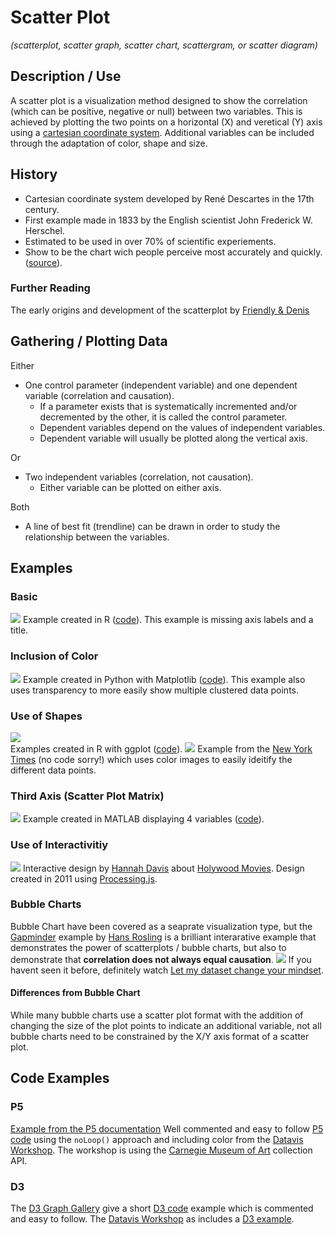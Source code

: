 # Scatter Plot
*(scatterplot, scatter graph, scatter chart, scattergram, or scatter diagram)*

## Description / Use
A scatter plot is a visualization method designed to show the correlation (which can be positive, negative or null) between two variables. This is achieved by plotting the two points on a horizontal (X) and veretical (Y) axis using a [cartesian coordinate system](https://en.wikipedia.org/wiki/Cartesian_coordinate_system). Additional variables can be included through the adaptation of color, shape and size.

## History
- Cartesian coordinate system developed by René Descartes in the 17th century.
- First example made in 1833 by the English scientist John Frederick W. Herschel.
- Estimated to be used in over 70% of scientific experiements.
- Show to be the chart wich people perceive most accurately and quickly. ([source](https://priceonomics.com/how-william-cleveland-turned-data-visualization/)).

### Further Reading
The early origins and development of the scatterplot by [Friendly & Denis](http://datavis.ca/papers/friendly-scat.pdf)


## Gathering / Plotting Data
Either
- One control parameter (independent variable) and one dependent variable (correlation and causation).
  - If a parameter exists that is systematically incremented and/or decremented by the other, it is called the control parameter.
  - Dependent variables depend on the values of independent variables.
  - Dependent variable will usually be plotted along the vertical axis. 
  
Or   
- Two independent variables (correlation, not causation).
  - Either variable can be plotted on either axis.

Both
-  A line of best fit (trendline) can be drawn in order to study the relationship between the variables.

## Examples
### Basic
![](https://github.com/neil-oliver/Major-Studio-1/blob/master/dv_method/Images/basic-scatter-plot-in-r.png)
Example created in R ([code](https://www.sharpsightlabs.com/blog/scatter-plot-in-r/)). This example is missing axis labels and a title.

### Inclusion of Color
![](https://github.com/neil-oliver/Major-Studio-1/blob/master/dv_method/Images/python-color-scatterplot.jpg)
Example created in Python with Matplotlib ([code](https://towardsdatascience.com/customizing-plots-with-python-matplotlib-bcf02691931f)). This example also uses transparency to more easily show multiple clustered data points.

### Use of Shapes
![](https://github.com/neil-oliver/Major-Studio-1/blob/master/dv_method/Images/ggplot-shapes-scatterplot.png)  
Examples created in R with ggplot ([code](https://www.datanovia.com/en/lessons/ggplot-scatter-plot/)). 
![](https://github.com/neil-oliver/Major-Studio-1/blob/master/dv_method/Images/NYT-shapes-scatterplot.png)
Example from the [New York Times](https://www.nytimes.com/2017/10/09/learning/whats-going-on-in-this-graph-oct-10-2017.html) (no code sorry!) which uses color images to easily ideitify the different data points.

### Third Axis (Scatter Plot Matrix)
![](https://github.com/neil-oliver/Major-Studio-1/blob/master/dv_method/Images/matlab-3d-scatterplot.png)
Example created in MATLAB displaying 4 variables ([code](https://www.mathworks.com/help/matlabmobile/ug/creating-3d-scatter-plot.html)).

### Use of Interactivitiy
![](https://github.com/neil-oliver/Major-Studio-1/blob/master/dv_method/Images/Hannah-Davids-Interactive.png)
Interactive design by [Hannah Davis](http://www.hannahishere.com/) about [Holywood Movies](http://www.hannahishere.com/hollywood/). Design created in 2011 using [Processing.js](http://processingjs.org).

### Bubble Charts
Bubble Chart have been covered as a seaprate visualization type, but the [Gapminder](https://www.gapminder.org/tools/) example by [Hans Rosling](https://en.wikipedia.org/wiki/Hans_Rosling) is a brilliant interarative example that demonstrates the power of scatterplots / bubble charts, but also to demonstrate that **correlation does not always equal causation**.
![](https://github.com/neil-oliver/Major-Studio-1/blob/master/dv_method/Images/gapminder.gif)
If you havent seen it before, definitely watch [Let my dataset change your mindset](https://www.ted.com/talks/hans_rosling_at_state).

#### Differences from Bubble Chart
While many bubble charts use a scatter plot format with the addition of changing the size of the plot points to indicate an additional variable, not all bubble charts need to be constrained by the X/Y axis format of a scatter plot. 

## Code Examples
### P5
[Example from the P5 documentation](https://editor.p5js.org/allison.parrish/sketches/ry9wlx46b)
Well commented and easy to follow [P5 code](https://github.com/workergnome/dataviz-workshop/blob/master/scatterplot-p5/sketch.js) using the ```noLoop()``` approach and including color from the [Datavis Workshop](https://github.com/workergnome/dataviz-workshop). The workshop is using the [Carnegie Museum of Art](http://www.cmoa.org) collection API.
### D3
The [D3 Graph Gallery](https://www.d3-graph-gallery.com/index.html) give a short [D3 code](https://www.d3-graph-gallery.com/graph/scatter_basic.html) example which is commented and easy to follow.
The [Datavis Workshop](https://github.com/workergnome/dataviz-workshop) as includes a [D3 example](https://github.com/workergnome/dataviz-workshop/tree/master/scatterplot-d3).

